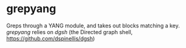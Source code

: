 # grepyang
Greps through a YANG module, and takes out blocks matching a key. _grepyang_ relies on _dgsh_ (the Directed graph shell, https://github.com/dspinellis/dgsh)

